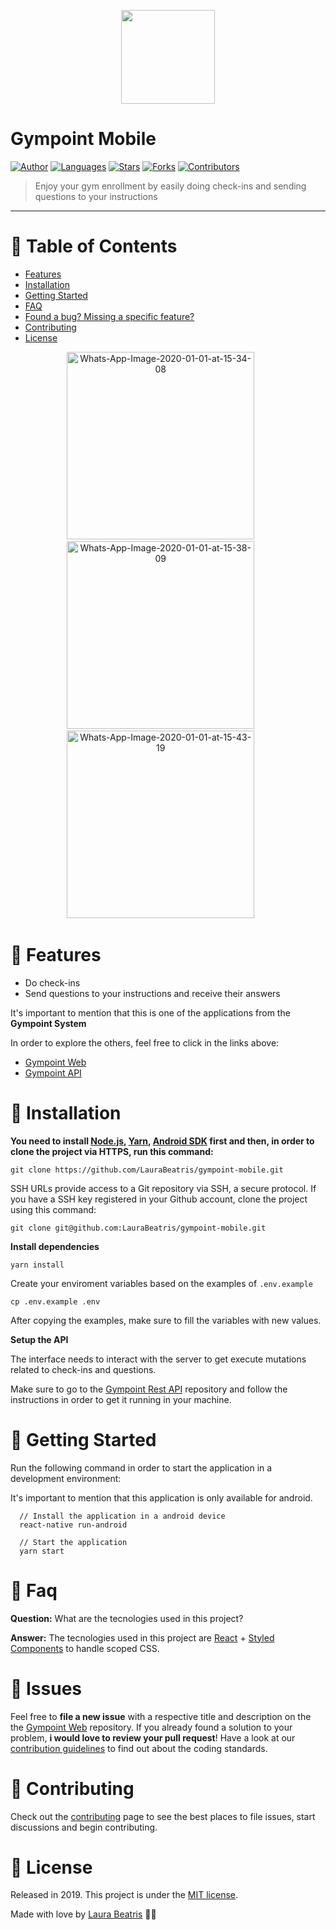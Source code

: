 <p align="center">
   <img src=".github/logo.png" width="150"/>
</p>

# Gympoint Mobile


[![Author](https://img.shields.io/badge/author-LauraBeatris-EE4D64?style=flat-square)](https://github.com/LauraBeatris)
[![Languages](https://img.shields.io/github/languages/count/LauraBeatris/gympoint-mobile?color=%23EE4D64&style=flat-square)](#)
[![Stars](https://img.shields.io/github/stars/LauraBeatris/gympoint-mobile?color=EE4D64&style=flat-square)](https://github.com/LauraBeatris/gympoint-mobile/stargazers)
[![Forks](https://img.shields.io/github/forks/LauraBeatris/gympoint-mobile?color=%23EE4D64&style=flat-square)](https://github.com/LauraBeatris/gympoint-mobile/network/members)
[![Contributors](https://img.shields.io/github/contributors/LauraBeatris/gympoint-mobile?color=EE4D64&style=flat-square)](https://github.com/LauraBeatris/gympoint-mobile/graphs/contributors)

> Enjoy your gym enrollment by easily doing check-ins and sending questions to your instructions

---

# :pushpin: Table of Contents

* [Features](#rocket-features)
* [Installation](#construction_worker-installation)
* [Getting Started](#runner-getting-started)
* [FAQ](#postbox-faq)
* [Found a bug? Missing a specific feature?](#bug-issues)
* [Contributing](#tada-contributing)
* [License](#closed_book-license)

<p align="center">
  <img src="https://i.ibb.co/tDBZnW4/Whats-App-Image-2020-01-01-at-15-34-08.jpg" alt="Whats-App-Image-2020-01-01-at-15-34-08" border="0"  height="300" >&nbsp;&nbsp;&nbsp;&nbsp;&nbsp;&nbsp;
  <img src="https://i.ibb.co/n860jBs/Whats-App-Image-2020-01-01-at-15-38-09.jpg" alt="Whats-App-Image-2020-01-01-at-15-38-09" border="0" height="300">&nbsp;&nbsp;&nbsp;&nbsp;&nbsp;&nbsp;
  <img src="https://i.ibb.co/M7R7HZk/Whats-App-Image-2020-01-01-at-15-43-19.jpg" alt="Whats-App-Image-2020-01-01-at-15-43-19" border="0" height="300">&nbsp;&nbsp;&nbsp;&nbsp;&nbsp;&nbsp;
</p>

# :rocket: Features

* Do check-ins
* Send questions to your instructions and receive their answers

It's important to mention that this is one of the applications from the **Gympoint System**

In order to explore the others, feel free to click in the links above:
- [Gympoint Web](https://github.com/LauraBeatris/gympoint-web)
- [Gympoint API](https://github.com/LauraBeatris/gympoint-api)

# :construction_worker: Installation

**You need to install [Node.js](https://nodejs.org/en/download/), [Yarn](https://yarnpkg.com/), [Android SDK](https://medium.com/surabayadev/setting-up-react-native-android-without-android-studio-35a496e1dfa3) first and then, in order to clone the project via HTTPS, run this command:**

```git clone https://github.com/LauraBeatris/gympoint-mobile.git```

SSH URLs provide access to a Git repository via SSH, a secure protocol. If you have a SSH key registered in your Github account, clone the project using this command:

```git clone git@github.com:LauraBeatris/gympoint-mobile.git```

**Install dependencies**

```yarn install```

Create your enviroment variables based on the examples of ```.env.example```

```cp .env.example .env```

After copying the examples, make sure to fill the variables with new values.

**Setup the API**

The interface needs to interact with the server to get execute mutations related to check-ins and questions.

Make sure to go to the [Gympoint Rest API](https://github.com/LauraBeatris/gympoint-api) repository and follow the instructions in order to get it running in your machine.

# :runner: Getting Started

Run the following command in order to start the application in a development environment:

It's important to mention that this application is only available for android.

```
  // Install the application in a android device
  react-native run-android

  // Start the application
  yarn start
```

# :postbox: Faq

**Question:** What are the tecnologies used in this project?

**Answer:** The tecnologies used in this project are [React](https://nodejs.org/en/) + [Styled Components](https://styled-components.com/) to handle scoped CSS.

# :bug: Issues

Feel free to **file a new issue** with a respective title and description on the the [Gympoint Web](https://github.com/LauraBeatris/gympoint-mobile/issues) repository. If you already found a solution to your problem, **i would love to review your pull request**! Have a look at our [contribution guidelines](https://github.com/LauraBeatris/gympoint-mobile/blob/master/CONTRIBUTING.md) to find out about the coding standards.

# :tada: Contributing

Check out the [contributing](https://github.com/LauraBeatris/gympoint-mobile/blob/master/CONTRIBUTING.md) page to see the best places to file issues, start discussions and begin contributing.

# :closed_book: License

Released in 2019.
This project is under the [MIT license](https://github.com/LauraBeatris/gympoint-mobile/master/LICENSE).

Made with love by [Laura Beatris](https://github.com/LauraBeatris) 💜🚀
